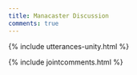 ```yaml
---
title: Manacaster Discussion
comments: true
---
```


{% include utterances-unity.html %}

{% include jointcomments.html %}
